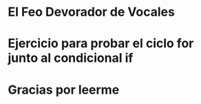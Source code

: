 # El Feo Devorador de Vocales
# Ejercicio para probar el ciclo for junto al condicional if
# Gracias por leerme
